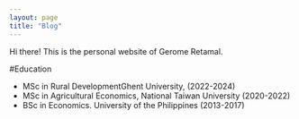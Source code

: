 ```yaml
---
layout: page
title: "Blog"
---
```


Hi there! This is the personal website of Gerome Retamal.

#Education
* MSc in Rural DevelopmentGhent University, (2022-2024)
* MSc in Agricultural Economics, National Taiwan University (2020-2022)
* BSc in Economics. University of the Philippines (2013-2017)

